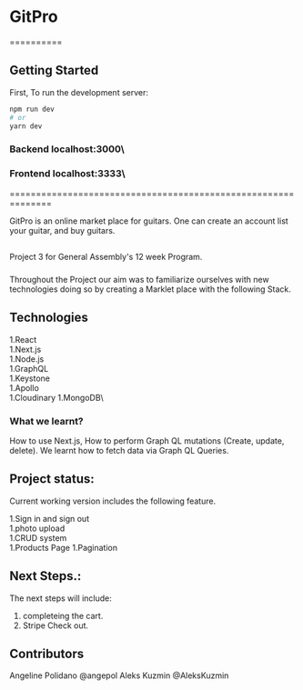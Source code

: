 
# GitPro
==========


## Getting Started

First, To run the development server:

```bash
npm run dev
# or
yarn dev
```
### Backend localhost:3000\
### Frontend localhost:3333\
==============================================================

GitPro is an online market place for guitars.
One can create an account list your guitar, and buy guitars.

##
Project 3 for General Assembly's 12 week Program.

###
Throughout the Project our aim was to familiarize ourselves with new technologies doing so by creating a Marklet place with the following Stack.

## Technologies

1.React\
1.Next.js\
1.Node.js\
1.GraphQL\
1.Keystone\
1.Apollo\
1.Cloudinary
1.MongoDB\

### What we learnt?

How to use Next.js, How to perform Graph QL mutations (Create, update, delete). We learnt how to fetch data via Graph QL Queries.


## Project status:

Current working version includes the following feature.

1.Sign in and sign out\
1.photo upload\
1.CRUD system\
1.Products Page
1.Pagination


## Next Steps.:

The next steps will include:
1. completeing the cart.
1. Stripe Check out.


## Contributors

Angeline Polidano @angepol
Aleks Kuzmin @AleksKuzmin
